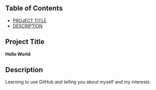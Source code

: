 ## Table of Contents

- [PROJECT TITLE](#Project-Title)
- [DESCRIPTION](#Description)

## Project Title

**Hello World**

## Description

Learning to use GitHub and telling you about myself and my interests.
